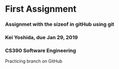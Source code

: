 # First Assignment
### Assignmet with the sizeof in gitHub using git
### Kei Yoshida, due Jan 29, 2019
### CS390 Software Engineering


Practicing branch on GitHub
